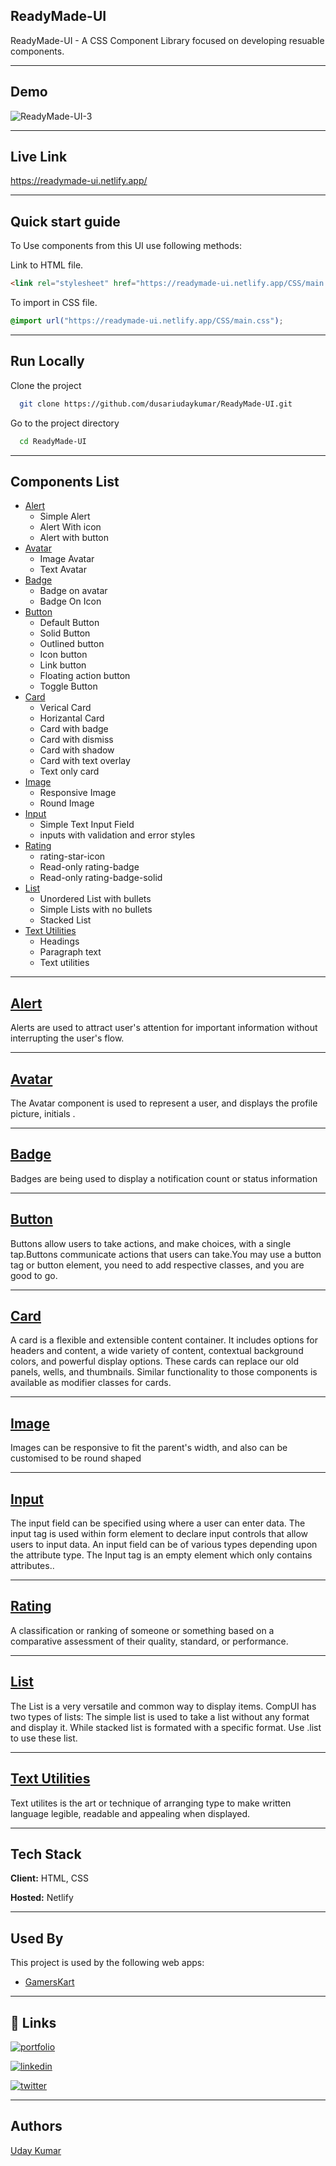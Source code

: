 ## ReadyMade-UI 

ReadyMade-UI -  A CSS Component Library focused on developing resuable components.
<hr/>

## Demo

![ReadyMade-UI-3](https://user-images.githubusercontent.com/78147748/154959097-311f0fe2-cf7a-4e90-a045-d52a4f6f7814.gif)
<hr/>

## Live Link

 https://readymade-ui.netlify.app/
 <hr/>
 
## Quick start guide

To Use components from this UI use following methods:

Link to HTML file.

```html
<link rel="stylesheet" href="https://readymade-ui.netlify.app/CSS/main.css">
```

To import in CSS file.

```css
@import url("https://readymade-ui.netlify.app/CSS/main.css");
```
<hr/>

## Run Locally

Clone the project

```bash
  git clone https://github.com/dusariudaykumar/ReadyMade-UI.git
```

Go to the project directory

```bash
  cd ReadyMade-UI
```
<hr/>

## Components List

- [Alert](https://readymade-ui.netlify.app/components/alert/alert)
  * Simple Alert
  * Alert With icon
  * Alert with button
- [Avatar](https://readymade-ui.netlify.app/components/avatar/avatar)
  * Image Avatar
  * Text Avatar
- [Badge](https://readymade-ui.netlify.app/components/badge/badge)
  * Badge on avatar
  * Badge On Icon
- [Button](https://readymade-ui.netlify.app/components/button/button)
  * Default Button
  * Solid Button
  * Outlined button
  * Icon button
  * Link button
  * Floating action button
  * Toggle Button
- [Card](https://readymade-ui.netlify.app/components/card/card)
  * Verical Card
  *  Horizantal Card
  *  Card with badge
  * Card with dismiss
  * Card with shadow
  * Card with text overlay
  * Text only card
- [Image](https://readymade-ui.netlify.app/components/images/images)
  * Responsive Image
  * Round Image
- [Input](https://readymade-ui.netlify.app/components/input/input)
  * Simple Text Input Field
  * inputs with validation and error styles
- [Rating](https://readymade-ui.netlify.app/components/ratings/rating)
  * rating-star-icon
  * Read-only rating-badge
  * Read-only rating-badge-solid
- [List](https://readymade-ui.netlify.app/components/lists/lists)
  * Unordered List with bullets
  * Simple Lists with no bullets
  *  Stacked List
- [Text Utilities](https://readymade-ui.netlify.app/components/textutilities/text-utilities)
  * Headings
  * Paragraph text
  * Text utilities
  
<hr/>

## [Alert](https://readymade-ui.netlify.app/components/alert/alert)

Alerts are used to attract user's attention for important information without interrupting the user's flow.

<hr/>

## [Avatar](https://readymade-ui.netlify.app/components/avatar/avatar)

The Avatar component is used to represent a user, and displays the profile picture, initials .

<hr/>

## [Badge](https://readymade-ui.netlify.app/components/badge/badge)

Badges are being used to display a notification count or status information

<hr/>

## [Button](https://readymade-ui.netlify.app/components/button/button)

Buttons allow users to take actions, and make choices, with a single tap.Buttons communicate actions that users can take.You may use a button tag or button element, you need to add respective classes, and you are good to go.

<hr/>

## [Card](https://readymade-ui.netlify.app/components/card/card)

A card is a flexible and extensible content container. It includes options for headers and content, a wide variety of content, contextual background colors, and powerful display options. These cards can replace our old panels, wells, and thumbnails. Similar functionality to those components is available as modifier classes for cards.

<hr/>

##  [Image](https://readymade-ui.netlify.app/components/images/images)

Images can be responsive to fit the parent's width, and also can be customised to be round shaped

<hr/>

## [Input](https://readymade-ui.netlify.app/components/input/input)

The input field can be specified using where a user can enter data. The input tag is used within form element to declare input controls that allow users to input data. An input field can be of various types depending upon the attribute type. The Input tag is an empty element which only contains attributes..

<hr/>

## [Rating](https://readymade-ui.netlify.app/components/ratings/rating)

A classification or ranking of someone or something based on a comparative assessment of their quality, standard, or performance.

<hr/>

## [List](https://readymade-ui.netlify.app/components/lists/lists)

The List is a very versatile and common way to display items. CompUI has two types of lists: The simple list is used to take a list without any format and display it. While stacked list is formated with a specific format. Use .list to use these list.

<hr/>

## [Text Utilities](https://readymade-ui.netlify.app/components/textutilities/text-utilities)

Text utilites is the art or technique of arranging type to make written language legible, readable and appealing when displayed.

<hr/>

## Tech Stack

**Client:** HTML, CSS

**Hosted:** Netlify

<hr/>

## Used By

This project is used by the following web apps:

- [GamersKart](https://gamerskart.netlify.app/)

<hr/>

## 🔗 Links

[![portfolio](https://img.shields.io/badge/my_portfolio-000?style=for-the-badge&logo=ko-fi&logoColor=white)](https://udaykumardusari.netlify.app/)

[![linkedin](https://img.shields.io/badge/linkedin-0A66C2?style=for-the-badge&logo=linkedin&logoColor=white)](https://www.linkedin.com/in/dusari-uday-kumar-bb2543207/)

[![twitter](https://img.shields.io/badge/twitter-1DA1F2?style=for-the-badge&logo=twitter&logoColor=white)](https://twitter.com/UdayKumarDusari)

<hr/>

## Authors

[Uday Kumar](https://github.com/dusariudaykumar)



